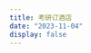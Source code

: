 ```yaml
---
title: 考研订酒店
date: "2023-11-04"
display: false
---
```



<!-- 
考研将在12月23日举行，已经不远了。青岛的报考点是青岛考试院，考试院会把我分配到青岛的某一个学校考试，经过查询，我了解到青岛的考场分布图如下：

![img](https://mysite-bucket.oss-cn-wulanchabu.aliyuncs.com/blog_img/%E9%9D%92%E5%B2%9B%E8%80%83%E7%82%B91.png?x-oss-process=style/small_size_rule)

![img](https://mysite-bucket.oss-cn-wulanchabu.aliyuncs.com/blog_img/%E9%9D%92%E5%B2%9B%E8%80%83%E7%82%B92.png?x-oss-process=style/small_size_rule)

考场会在12月15日左右准考证公布时再公布，但是那时酒店早就被抢购一空了，所以我提前找老妈借了一万块钱，在如家、锦江和汉庭的官方APP订了二十余间酒店。我订购的酒店形成网状将青岛包裹住，每个酒店之间相隔三公里到四公里。另外，我在城阳区、山大青岛、黄岛的几个考点分别订了几间酒店以备不测，我订购的酒店位置图如下：

![img](https://mysite-bucket.oss-cn-wulanchabu.aliyuncs.com/blog_img/%E8%80%83%E7%A0%94%E5%AE%9A%E9%85%92%E5%BA%97.jpg?x-oss-process=style/small_size_rule)

另外，我计划在考点出来当天通过高德地图预定出租车，同时计划打货拉拉把我的自行车一起带过去，这样肯定不会迟到。 -->